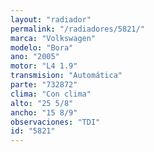 ```yaml
---
layout: "radiador"
permalink: "/radiadores/5821/"
marca: "Volkswagen"
modelo: "Bora"
ano: "2005"
motor: "L4 1.9"
transmision: "Automática"
parte: "732872"
clima: "Con clima"
alto: "25 5/8"
ancho: "15 8/9"
observaciones: "TDI"
id: "5821"
---
```


